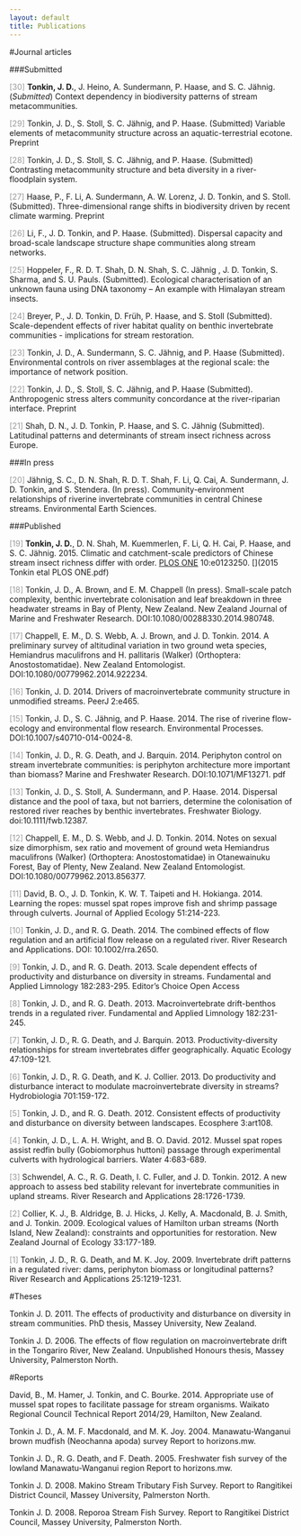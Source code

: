 ```yaml
---
layout: default
title: Publications
---
```




<!--
#00a1e1 - blue
#e14000 - orange
#999 - grey
#333 - black

[<i class="fa fa-fw fa-file"></i>]() 
[<i class="fa fa-fw fa-file-o"></i>]() 
[<i class="fa fa-fw fa-file-text"></i>]()  
[<i class="fa fa-fw fa-file-text-o"></i>]
[<i class="fa fa-fw fa-file-code-o"></i>]
[<i class="fa fa-fw fa-file-pdf-o"></i>]
[<i class="fa fa-fw fa-files-o"></i>]
[<i class="fa fa-fw fa-database"></i>]
[<i class="fa fa-fw fa-files-o"></i>]
[<i class="fa fa-fw fa-code"></i>]
[<i class="fa fa-fw fa-table"></i>]
-->






#Journal articles  

###Submitted

<span style="color:#999">[30]</span> **Tonkin, J. D.**, J. Heino, A. Sundermann, P. Haase, and S. C. Jähnig. (*Submitted*) Context dependency in biodiversity patterns of stream metacommunities. [<i class="fa fa-fw fa-file-text"></i>](https://dx.doi.org/10.7287/peerj.preprints.1040v1)

<span style="color:#999">[29]</span> Tonkin, J. D., S. Stoll, S. C. Jähnig, and P. Haase. (Submitted) Variable elements of metacommunity structure across an aquatic-terrestrial ecotone. Preprint

<span style="color:#999">[28]</span> Tonkin, J. D., S. Stoll, S. C. Jähnig, and P. Haase. (Submitted) Contrasting metacommunity structure and beta diversity in a river-floodplain system.

<span style="color:#999">[27]</span> Haase, P., F. Li, A. Sundermann, A. W. Lorenz, J. D. Tonkin, and S. Stoll. (Submitted). Three-dimensional range shifts in biodiversity driven by recent climate warming. Preprint

<span style="color:#999">[26]</span> Li, F., J. D. Tonkin, and P. Haase. (Submitted). Dispersal capacity and broad-scale landscape structure shape communities along stream networks.

<span style="color:#999">[25]</span> Hoppeler, F., R. D. T. Shah, D. N. Shah, S. C. Jähnig , J. D. Tonkin, S. Sharma, and S. U. Pauls. (Submitted). Ecological characterisation of an unknown fauna using DNA taxonomy – An example with Himalayan stream insects.

<span style="color:#999">[24]</span> Breyer, P., J. D. Tonkin, D. Früh, P. Haase, and S. Stoll (Submitted). Scale-dependent effects of river habitat quality on benthic invertebrate communities - implications for stream restoration.

<span style="color:#999">[23]</span> Tonkin, J. D., A. Sundermann, S. C. Jähnig, and P. Haase (Submitted). Environmental controls on river assemblages at the regional scale: the importance of network position. 

<span style="color:#999">[22]</span> Tonkin, J. D., S. Stoll, S. C. Jähnig, and P. Haase (Submitted). Anthropogenic stress alters community concordance at the river-riparian interface. Preprint

<span style="color:#999">[21]</span> Shah, D. N., J. D. Tonkin, P. Haase, and S. C. Jähnig (Submitted). Latitudinal patterns and determinants of stream insect richness across Europe.

###In press

<span style="color:#999">[20]</span> Jähnig, S. C., D. N. Shah, R. D. T. Shah, F. Li,  Q. Cai, A. Sundermann, J. D. Tonkin, and S. Stendera. (In press). Community-environment relationships of riverine invertebrate communities in central Chinese streams. Environmental Earth Sciences.

###Published

<span style="color:#999">[19]</span> **Tonkin, J. D.**, D. N. Shah, M. Kuemmerlen, F. Li, Q. H. Cai, P. Haase, and S. C. Jähnig. 2015. Climatic and catchment-scale predictors of Chinese stream insect richness differ with order. <a href="http://dx.doi.org/10.1371/journal.pone.0123250" target="_blank">PLOS ONE</a> 10:e0123250. [<i class="fa fa-fw fa-file-pdf-o"></i>](2015 Tonkin etal PLOS ONE.pdf) 

<span style="color:#999">[18]</span> Tonkin, J. D., A. Brown, and E. M. Chappell (In press). Small-scale patch complexity, benthic invertebrate colonisation and leaf breakdown in three headwater streams in Bay of Plenty, New Zealand. New Zealand Journal of Marine and Freshwater Research. DOI:10.1080/00288330.2014.980748.

<span style="color:#999">[17]</span> Chappell, E. M., D. S. Webb, A. J. Brown, and J. D. Tonkin. 2014. A preliminary survey of altitudinal variation in two ground weta species, Hemiandrus maculifrons and H. pallitaris (Walker) (Orthoptera: Anostostomatidae). New Zealand Entomologist. DOI:10.1080/00779962.2014.922234. 

<span style="color:#999">[16]</span> Tonkin, J. D. 2014. Drivers of macroinvertebrate community structure in unmodified streams. PeerJ 2:e465.

<span style="color:#999">[15]</span> Tonkin, J. D., S. C. Jähnig, and P. Haase. 2014. The rise of riverine flow-ecology and environmental flow research. Environmental Processes. DOI:10.1007/s40710-014-0024-8.

<span style="color:#999">[14]</span> Tonkin, J. D., R. G. Death, and J. Barquin. 2014. Periphyton control on stream invertebrate communities: is periphyton architecture more important than biomass? Marine and Freshwater Research. DOI:10.1071/MF13271. pdf 

<span style="color:#999">[13]</span> Tonkin, J. D., S. Stoll, A. Sundermann, and P. Haase. 2014. Dispersal distance and the pool of taxa, but not barriers, determine the colonisation of restored river reaches by benthic invertebrates. Freshwater Biology. doi:10.1111/fwb.12387.

<span style="color:#999">[12]</span> Chappell, E. M., D. S. Webb, and J. D. Tonkin. 2014. Notes on sexual size dimorphism, sex ratio and movement of ground weta Hemiandrus maculifrons (Walker) (Orthoptera: Anostostomatidae) in Otanewainuku Forest, Bay of Plenty, New Zealand. New Zealand Entomologist. DOI:10.1080/00779962.2013.856377.

<span style="color:#999">[11]</span> David, B. O., J. D. Tonkin, K. W. T. Taipeti and H. Hokianga. 2014. Learning the ropes: mussel spat ropes improve fish and shrimp passage through culverts. Journal of Applied Ecology 51:214-223.

<span style="color:#999">[10]</span> Tonkin, J. D., and R. G. Death. 2014. The combined effects of flow regulation and an artificial flow release on a regulated river. River Research and Applications. DOI: 10.1002/rra.2650.

<span style="color:#999">[9]</span> Tonkin, J. D., and R. G. Death. 2013. Scale dependent effects of productivity and disturbance on diversity in streams. Fundamental and Applied Limnology 182:283-295. Editor’s Choice Open Access

<span style="color:#999">[8]</span> Tonkin, J. D., and R. G. Death. 2013. Macroinvertebrate drift-benthos trends in a regulated river. Fundamental and Applied Limnology 182:231-245.

<span style="color:#999">[7]</span> Tonkin, J. D., R. G. Death, and J. Barquin. 2013. Productivity-diversity relationships for stream invertebrates differ geographically. Aquatic Ecology 47:109-121.

<span style="color:#999">[6]</span> Tonkin, J. D., R. G. Death, and K. J. Collier. 2013. Do productivity and disturbance interact to modulate macroinvertebrate diversity in streams? Hydrobiologia 701:159-172.

<span style="color:#999">[5]</span> Tonkin, J. D., and R. G. Death. 2012. Consistent effects of productivity and disturbance on diversity between landscapes. Ecosphere 3:art108.

<span style="color:#999">[4]</span> Tonkin, J. D., L. A. H. Wright, and B. O. David. 2012. Mussel spat ropes assist redfin bully (Gobiomorphus huttoni) passage through experimental culverts with hydrological barriers. Water 4:683-689.

<span style="color:#999">[3]</span> Schwendel, A. C., R. G. Death, I. C. Fuller, and J. D. Tonkin. 2012. A new approach to assess bed stability relevant for invertebrate communities in upland streams. River Research and Applications 28:1726-1739.

<span style="color:#999">[2]</span> Collier, K. J., B. Aldridge, B. J. Hicks, J. Kelly, A. Macdonald, B. J. Smith, and J. Tonkin. 2009. Ecological values of Hamilton urban streams (North Island, New Zealand): constraints and opportunities for restoration. New Zealand Journal of Ecology 33:177-189.

<span style="color:#999">[1]</span> Tonkin, J. D., R. G. Death, and M. K. Joy. 2009. Invertebrate drift patterns in a regulated river: dams, periphyton biomass or longitudinal patterns? River Research and Applications 25:1219-1231.

 
#Theses

Tonkin J. D. 2011. The effects of productivity and disturbance on diversity in stream communities. PhD thesis, Massey University, New Zealand.

Tonkin J. D. 2006. The effects of flow regulation on macroinvertebrate drift in the Tongariro River, New Zealand. Unpublished Honours thesis, Massey University, Palmerston North.

 
#Reports

David, B., M. Hamer, J. Tonkin, and C. Bourke. 2014. Appropriate use of mussel spat ropes to facilitate passage for stream organisms. Waikato Regional Council Technical Report 2014/29, Hamilton, New Zealand.

Tonkin J. D.,  A. M. F. Macdonald, and M. K. Joy. 2004. Manawatu-Wanganui brown mudfish (Neochanna apoda) survey Report to horizons.mw.

Tonkin J. D., R. G. Death, and F. Death. 2005. Freshwater fish survey of the lowland Manawatu-Wanganui region Report to horizons.mw.

Tonkin J. D. 2008. Makino Stream Tributary Fish Survey. Report to Rangitikei District Council, Massey University, Palmerston North.

Tonkin J. D. 2008. Reporoa Stream Fish Survey. Report to Rangitikei District Council, Massey University, Palmerston North.

			
